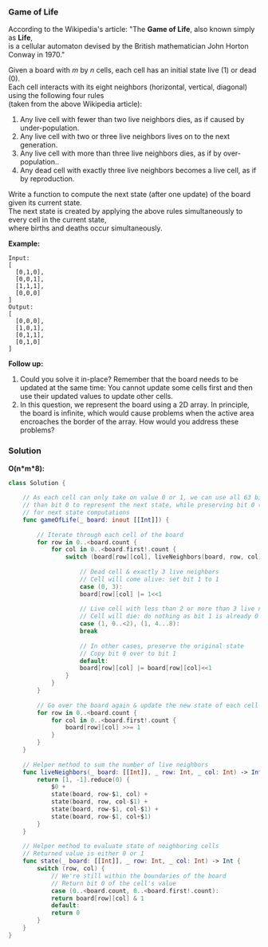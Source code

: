 
### Game of Life

According to the Wikipedia's article: "The __Game of Life__, also known simply as __Life__,</br> 
is a cellular automaton devised by the British mathematician John Horton Conway in 1970."

Given a board with *m* by *n* cells, each cell has an initial state live (1) or dead (0).</br> 
Each cell interacts with its eight neighbors (horizontal, vertical, diagonal) using the following four rules</br> 
(taken from the above Wikipedia article):

1. Any live cell with fewer than two live neighbors dies, as if caused by under-population.
2. Any live cell with two or three live neighbors lives on to the next generation.
3. Any live cell with more than three live neighbors dies, as if by over-population..
4. Any dead cell with exactly three live neighbors becomes a live cell, as if by reproduction.

Write a function to compute the next state (after one update) of the board given its current state.</br> 
The next state is created by applying the above rules simultaneously to every cell in the current state,</br> 
where births and deaths occur simultaneously.

__Example:__
```
Input: 
[
  [0,1,0],
  [0,0,1],
  [1,1,1],
  [0,0,0]
]
Output: 
[
  [0,0,0],
  [1,0,1],
  [0,1,1],
  [0,1,0]
]
```

__Follow up:__
1. Could you solve it in-place? Remember that the board needs to be updated at the same time: You cannot update some cells first and then use their updated values to update other cells.
2. In this question, we represent the board using a 2D array. In principle, the board is infinite, which would cause problems when the active area encroaches the border of the array. How would you address these problems?

### Solution
__O(n\*m\*8):__
```Swift
class Solution {
    
    // As each cell can only take on value 0 or 1, we can use all 63 bits other
    // than bit 0 to represent the next state, while preserving bit 0 (the original state)
    // for next state computations
    func gameOfLife(_ board: inout [[Int]]) {
        
        // Iterate through each cell of the board
        for row in 0..<board.count {
            for col in 0..<board.first!.count {
                switch (board[row][col], liveNeighbors(board, row, col)) {
                    
                    // Dead cell & exactly 3 live neighbors
                    // Cell will come alive: set bit 1 to 1
                    case (0, 3):
                    board[row][col] |= 1<<1
                    
                    // Live cell with less than 2 or more than 3 live neighbors
                    // Cell will die: do nothing as bit 1 is already 0
                    case (1, 0..<2), (1, 4...8):
                    break
                    
                    // In other cases, preserve the original state
                    // Copy bit 0 over to bit 1
                    default:
                    board[row][col] |= board[row][col]<<1
                }
            }
        }
        
        // Go over the board again & update the new state of each cell
        for row in 0..<board.count {
            for col in 0..<board.first!.count {
                board[row][col] >>= 1
            }
        }
    }
    
    // Helper method to sum the number of live neighbors
    func liveNeighbors(_ board: [[Int]], _ row: Int, _ col: Int) -> Int {
        return [1, -1].reduce(0) {
            $0 + 
            state(board, row-$1, col) + 
            state(board, row, col-$1) + 
            state(board, row-$1, col-$1) + 
            state(board, row-$1, col+$1)
        }
    }
    
    // Helper method to evaluate state of neighboring cells
    // Returned value is either 0 or 1
    func state(_ board: [[Int]], _ row: Int, _ col: Int) -> Int {
        switch (row, col) {
            // We're still within the boundaries of the board
            // Return bit 0 of the cell's value
            case (0..<board.count, 0..<board.first!.count):
            return board[row][col] & 1
            default:
            return 0
        }
    }
}
```